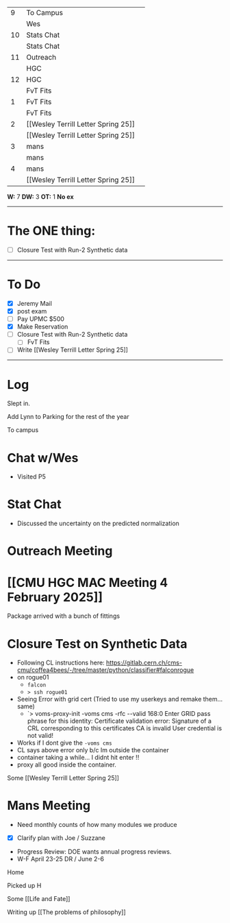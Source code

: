 
|     |                                      |     |
| --- | ------------------------------------ | --- |
| 9   | To Campus                            |     |
|     | Wes                                  |     |
| 10  | Stats Chat                           |     |
|     | Stats Chat                           |     |
| 11  | Outreach                             |     |
|     | HGC                                  |     |
| 12  | HGC                                  |     |
|     | FvT Fits                             |     |
| 1   | FvT Fits                             |     |
|     | FvT Fits                             |     |
| 2   | [[Wesley Terrill Letter Spring 25]]  |     |
|     | [[Wesley Terrill Letter Spring 25]]  |     |
| 3   | mans                                 |     |
|     | mans                                 |     |
| 4   | mans                                 |     |
|     |  [[Wesley Terrill Letter Spring 25]] |     |

**W:** 7 
**DW:** 3
**OT:** 1
**No ex**

---
# The ONE thing: 
- [ ] Closure Test with Run-2 Synthetic data

---
# To Do

- [x] Jeremy Mail
- [x] post exam
- [ ] Pay UPMC $500
- [x] Make Reservation
- [ ] Closure Test with Run-2 Synthetic data
	- [ ] FvT Fits
- [ ] Write [[Wesley Terrill Letter Spring 25]]

---

# Log

Slept in. 

Add Lynn to Parking for the rest of the year

To campus

# Chat w/Wes
- Visited P5

# Stat Chat
- Discussed the uncertainty on the predicted normalization

# Outreach Meeting


# [[CMU HGC MAC Meeting 4 February 2025]]


Package arrived with a bunch of fittings


# Closure Test on Synthetic Data
- Following CL instructions here: https://gitlab.cern.ch/cms-cmu/coffea4bees/-/tree/master/python/classifier#falconrogue
- on rogue01
	- `falcon`
	- `> ssh rogue01`
- Seeing Error with grid cert (Tried to use my userkeys and remake them... same)
	- `> voms-proxy-init -voms cms -rfc --valid 168:0
	Enter GRID pass phrase for this identity:
	Certificate validation error: Signature of a CRL corresponding to this certificates CA is invalid
	User credential is not valid!
- Works if I dont give the `-voms cms` 
- CL says above error only b/c Im outside the container
- container taking a while... I didnt hit enter !!
- proxy all good inside the container.



Some [[Wesley Terrill Letter Spring 25]]


# Mans Meeting
- Need monthly counts of how many modules we produce
- [x] Clarify plan with Joe / Suzzane 
- Progress Review: DOE wants annual progress reviews. 
- W-F April 23-25 DR / June 2-6 

Home

Picked up H 

Some [[Life and Fate]]

Writing up [[The problems of philosophy]]



